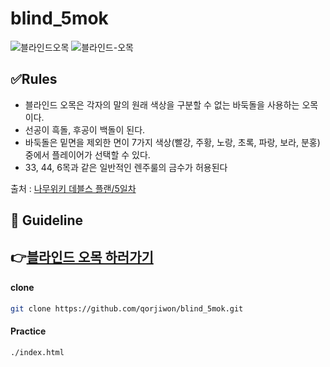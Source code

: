 # blind_5mok

![블라인드오목](https://github.com/qorjiwon/blind_5mok/assets/82700743/84d9db55-b497-4f43-9773-efd003693648)
![블라인드-오목](https://github.com/qorjiwon/blind_5mok/assets/82700743/9a7b9f30-de7f-4c39-9764-a3ca19331681)

## ✅Rules

- 블라인드 오목은 각자의 말의 원래 색상을 구분할 수 없는 바둑돌을 사용하는 오목이다.
- 선공이 흑돌, 후공이 백돌이 된다.
- 바둑돌은 밑면을 제외한 면이 7가지 색상(빨강, 주황, 노랑, 초록, 파랑, 보라, 분홍)중에서 플레이어가 선택할 수 있다.
- 33, 44, 6목과 같은 일반적인 렌주룰의 금수가 허용된다

출처 : [나무위키 데블스 플랜/5일차](https://namu.wiki/w/%EB%8D%B0%EB%B8%94%EC%8A%A4%20%ED%94%8C%EB%9E%9C/5%EC%9D%BC%EC%B0%A8#s-7)

## 📄 Guideline

## 👉[블라인드 오목 하러가기](https://qorjiwon.github.io/)

#### clone
```bash
git clone https://github.com/qorjiwon/blind_5mok.git
```

#### Practice
```bash
./index.html
```
